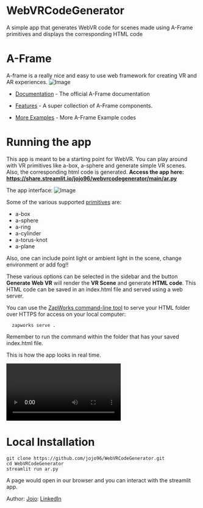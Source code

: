 # WebVRCodeGenerator
A simple app that generates WebVR code for scenes made using A-Frame primitives and displays the corresponding HTML code

# A-Frame
A-frame is a really nice and easy to use web framework for creating VR and AR experiences.
![Image](https://uploads-ssl.webflow.com/5674237d08dc33257975b784/59be08991002280001269a58_a-frame.png)

- [Documentation](https://aframe.io/docs/1.2.0/introduction/) - The official A-Frame documentation

- [Features](https://github.com/supermedium/superframe) - A super collection of A-Frame components.

- [More Examples](https://github.com/jojo96/AFrame3D/tree/main/A-Frame%20Examples) - More A-Frame Example codes

# Running the app
 
This app is meant to be a starting point for WebVR. You can play around with VR primitives like a-box, a-sphere and generate simple VR scenes. Also, the corresponding html code is generated. <b>Access the app here: https://share.streamlit.io/jojo96/webvrcodegenerator/main/ar.py </b>
 
The app interface:
![Image](https://github.com/jojo96/WebVRCodeGenerator/blob/main/Images/appScreenshot.png)

Some of the various supported [primitives](https://aframe.io/docs/1.2.0/introduction/) are:

- a-box
- a-sphere
- a-ring
- a-cylinder
- a-torus-knot
- a-plane


Also, one can include point light or ambient light in the scene, change environment or add fog!!

These various options can be selected in the sidebar and the button <b>Generate Web VR</b> will render the <b>VR Scene</b> and generate <b>HTML code</b>. This HTML code can be saved in an index.html file and served using a web server.

You can use the [ZapWorks command-line tool](https://docs.zap.works/universal-ar/zapworks-cli/) to serve your HTML folder over HTTPS for access on your local computer:

      zapworks serve .

Remember to run the command within the folder that has your saved index.html file.

This is how the app looks in real time.

![Video](https://github.com/jojo96/WebVRCodeGenerator/blob/main/Images/LiveApp.mp4)

# Local Installation

    git clone https://github.com/jojo96/WebVRCodeGenerator.git
    cd WebVRCodeGenerator
    streamlit run ar.py

A page would open in our browser and you can interact with the streamlit app.

Author: [Jojo](https://twitter.com/I_m_Jojo): [LinkedIn](https://www.linkedin.com/in/ujjayanta-bhaumik/)
